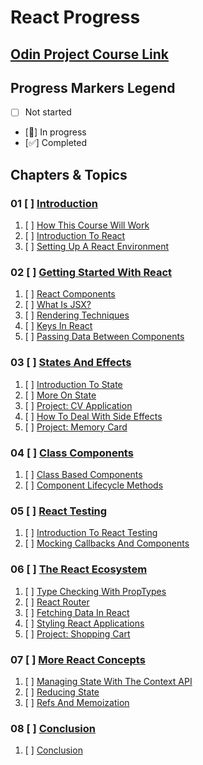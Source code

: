 # React Progress

## [Odin Project Course Link](https://www.theodinproject.com/paths/full-stack-javascript/courses/react)

## Progress Markers Legend
- [ ] Not started
- [🔄] In progress
- [✅] Completed


## Chapters & Topics

### 01 [ ] [Introduction](https://www.theodinproject.com/paths/full-stack-javascript/courses/react#introduction)
01. [ ] [How This Course Will Work](https://www.theodinproject.com/lessons/node-path-react-new-how-this-course-will-work)
02. [ ] [Introduction To React](https://www.theodinproject.com/lessons/node-path-react-new-introduction-to-react)
03. [ ] [Setting Up A React Environment](https://www.theodinproject.com/lessons/node-path-react-new-setting-up-a-react-environment)

### 02 [ ] [Getting Started With React](https://www.theodinproject.com/paths/full-stack-javascript/courses/react#getting-started-with-react)
01. [ ] [React Components](https://www.theodinproject.com/lessons/node-path-react-new-react-components)
02. [ ] [What Is JSX?](https://www.theodinproject.com/lessons/node-path-react-new-what-is-jsx)
03. [ ] [Rendering Techniques](https://www.theodinproject.com/lessons/node-path-react-new-rendering-techniques)
04. [ ] [Keys In React](https://www.theodinproject.com/lessons/node-path-react-new-keys-in-react)
05. [ ] [Passing Data Between Components](https://www.theodinproject.com/lessons/node-path-react-new-passing-data-between-components)

### 03 [ ] [States And Effects](https://www.theodinproject.com/paths/full-stack-javascript/courses/react#states-and-effects)
01. [ ] [Introduction To State](https://www.theodinproject.com/lessons/node-path-react-new-introduction-to-state)
02. [ ] [More On State](https://www.theodinproject.com/lessons/node-path-react-new-more-on-state)
03. [ ] [Project: CV Application](https://www.theodinproject.com/lessons/node-path-react-new-cv-application)
04. [ ] [How To Deal With Side Effects](https://www.theodinproject.com/lessons/node-path-react-new-how-to-deal-with-side-effects)
05. [ ] [Project: Memory Card](https://www.theodinproject.com/lessons/node-path-react-new-memory-card)

### 04 [ ] [Class Components](https://www.theodinproject.com/paths/full-stack-javascript/courses/react#class-components)
01. [ ] [Class Based Components](https://www.theodinproject.com/lessons/node-path-react-new-class-based-components)
02. [ ] [Component Lifecycle Methods](https://www.theodinproject.com/lessons/node-path-react-new-component-lifecycle-methods)

### 05 [ ] [React Testing](https://www.theodinproject.com/paths/full-stack-javascript/courses/react#react-testing)
01. [ ] [Introduction To React Testing](https://www.theodinproject.com/lessons/node-path-react-new-introduction-to-react-testing)
02. [ ] [Mocking Callbacks And Components](https://www.theodinproject.com/lessons/node-path-react-new-mocking-callbacks-and-components)

### 06 [ ] [The React Ecosystem](https://www.theodinproject.com/paths/full-stack-javascript/courses/react#the-react-ecosystem)
01. [ ] [Type Checking With PropTypes](https://www.theodinproject.com/lessons/node-path-react-new-type-checking-with-proptypes)
02. [ ] [React Router](https://www.theodinproject.com/lessons/node-path-react-new-react-router)
03. [ ] [Fetching Data In React](https://www.theodinproject.com/lessons/node-path-react-new-fetching-data-in-react)
04. [ ] [Styling React Applications](https://www.theodinproject.com/lessons/node-path-react-new-styling-react-applications)
05. [ ] [Project: Shopping Cart](https://www.theodinproject.com/lessons/node-path-react-new-shopping-cart)

### 07 [ ] [More React Concepts](https://www.theodinproject.com/paths/full-stack-javascript/courses/react#more-react-concepts)
01. [ ] [Managing State With The Context API](https://www.theodinproject.com/lessons/node-path-react-new-managing-state-with-the-context-api)
02. [ ] [Reducing State](https://www.theodinproject.com/lessons/node-path-react-new-reducing-state)
03. [ ] [Refs And Memoization](https://www.theodinproject.com/lessons/node-path-react-new-refs-and-memoization)

### 08 [ ] [Conclusion](https://www.theodinproject.com/paths/full-stack-javascript/courses/react#conclusion)
01. [ ] [Conclusion](https://www.theodinproject.com/lessons/node-path-react-conclusion)
